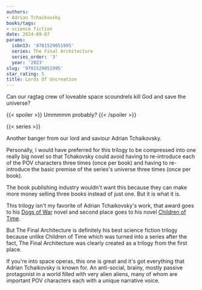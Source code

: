 ```yaml
---
authors:
- Adrian Tchaikovsky
books/tags:
- science fiction
date: 2024-09-07
params:
  isbn13: '9781529051995'
  series: The Final Architecture
  series_order: '3'
  year: '2023'
slug: '9781529051995'
star_rating: 5
title: Lords Of Uncreation
---
```


Can our ragtag crew of loveable space scoundrels kill God and save the universe?

{{< spoiler >}} Ummmmm probably? {{< /spoiler >}}

<!--more-->

{{< series >}}

Another banger from our lord and saviour Adrian Tchaikovsky.

Personally, I would have preferred for this trilogy to be compressed into one really big novel so that Tchakovsky could avoid having to re-introduce each of the POV characters three times (once per book) and having to re-introduce the basic premise of the series's universe three times (once per book).

The book publishing industry wouldn't want this because they can make more money selling three books instead of just one. But it is what it is.

This trilogy isn't my favorite of Adrian Tchaikovsky's work, that award goes to his [Dogs of War](/books/9781786693907) novel and second place goes to his novel [Children of Time](/books/9781447273301).

But The Final Architecture is definitely his best science fiction trilogy because unlike Children of Time which was turned into a series after the fact, The Final Architecture was clearly created as a trilogy from the first place.

If you're into space operas, this one is great and it's got everything that Adrian Tchaikovsky is known for. An anti-social, brainy, mostly passive protagonist in a world filled with very alien aliens, many of whom are important POV characters each with a unique narrative voice.